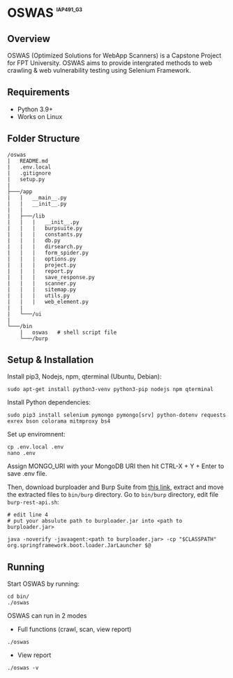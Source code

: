 # **OSWAS** <sup><sub><sup><sub><sup>**IAP491_G3**</sup></sub></sup></sub></sup>

## **Overview**
OSWAS (Optimized Solutions for WebApp Scanners) is a Capstone Project for FPT University. OSWAS aims to provide intergrated methods to web crawling & web vulnerability testing using Selenium Framework.

## **Requirements**
* Python 3.9+
* Works on Linux

## **Folder Structure**
```
/oswas
|   README.md
|   .env.local
|   .gitignore
|   setup.py
|
├───/app
|   |   __main__.py
|   |   __init__.py
|   |
|   ├───/lib
|   |   |   __init__.py
|   |   |   burpsuite.py
|   |   |   constants.py
|   |   |   db.py
|   |   |   dirsearch.py
|   |   |   form_spider.py
|   |   |   options.py
|   |   |   project.py
|   |   |   report.py
|   |   |   save_response.py
|   |   |   scanner.py
|   |   |   sitemap.py
|   |   |   utils.py
|   |   |   web_element.py
|   |
|   └───/ui
|   
└───/bin
    |   oswas   # shell script file
    └───/burp
```

## **Setup & Installation**
Install pip3, Nodejs, npm, qterminal (Ubuntu, Debian):
```
sudo apt-get install python3-venv python3-pip nodejs npm qterminal
```

Install Python dependencies:
```
sudo pip3 install selenium pymongo pymongo[srv] python-dotenv requests exrex bson colorama mitmproxy bs4
```

Set up enviromnent:
```
cp .env.local .env
nano .env
```
Assign MONGO_URI with your MongoDB URI then hit CTRL-X + Y + Enter to save .env file.

Then, download burploader and Burp Suite from [this link](https://drive.google.com/drive/folders/1vu9Am2yAezt9cYgs7j-_ojQbCHFYORuU?usp=sharing), extract and move the extracted files to `bin/burp` directory. Go to `bin/burp` directory, edit file `burp-rest-api.sh`:
```shell
# edit line 4
# put your absulute path to burploader.jar into <path to burploader.jar>

java -noverify -javaagent:<path to burploader.jar> -cp "$CLASSPATH" org.springframework.boot.loader.JarLauncher $@
```

## **Running**
Start OSWAS by running:
```
cd bin/
./oswas
```

OSWAS can run in 2 modes
* Full functions (crawl, scan, view report)
```
./oswas
```
* View report
```
./oswas -v
```